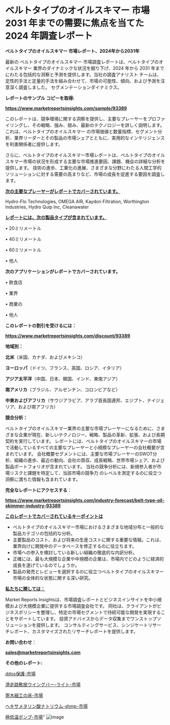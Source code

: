 # ベルトタイプのオイルスキマー 市場 2031 年までの需要に焦点を当てた 2024 年調査レポート

<strong>ベルトタイプのオイルスキマー 市場レポート、2024年から2031年</strong>

最新の ベルトタイプのオイルスキマー 市場調査レポートは、ベルトタイプのオイルスキマー 業界のダイナミックな状況を掘り下げ、2024 年から 2031 年までにわたる包括的な洞察と予測を提供します。当社の調査アナリスト チームは、定性的手法と定量的手法を組み合わせて、市場の可能性、傾向、および予測を注意深く調査しました。 セグメンテーションダイナミクス。



<strong>レポートのサンプル コピーを取得:</strong> <a href=https://www.marketreportsinsights.com/sample/93389>

<strong><u>https://www.marketreportsinsights.com/sample/93389</u></strong></a>

このレポートは、競争環境に関する洞察を提供し、主要なプレーヤーをプロファイリングし、その戦略、強み、弱み、最新のテクノロジーを詳しく説明します。 これは、ベルトタイプのオイルスキマー の市場価値と数量指標、セグメント分析、業界リーダーとその製品の市場シェアとともに、実用的なインテリジェンスを利害関係者に提供します。

さらに、ベルトタイプのオイルスキマー市場レポートは、ベルトタイプのオイルスキマー市場の状況を形成する主要な市場推進要因、課題、機会の詳細な分析を提供します。 技術の進歩、工業化の進展、さまざまな分野にわたる人間工学的ソリューションに対する需要の高まりなど、市場の成長を促進する要因を調査します。



<strong><u>次の主要なプレーヤーがレポートでカバーされています。</u></strong>

Hydro-Flo Technologies, OMEGA AIR, Kaydon Filtration, Worthington Industries, Hydro Quip Inc, Cleanawater



<strong><u><b>レポートには、次の製品タイプが含まれています。</b></u></strong>

• 20ミリメートル

• 40ミリメートル

• 60ミリメートル

• 他人



<strong><b>次のアプリケーションがレポートでカバーされています。</b></strong>

• 飲食店

• 業界

• 商業の

• 他人



<strong><b>このレポートの割引を受けるには：</b></strong><a href=https://www.marketreportsinsights.com/discount/93389>

<strong><u>https://www.marketreportsinsights.com/discount/93389</u></strong></a>



<strong>地域別：</strong>



<strong>北米</strong>（米国、カナダ、およびメキシコ）



<strong>ヨーロッパ</strong>（ドイツ、フランス、英国、ロシア、イタリア）



<strong>アジア太平洋</strong>（中国、日本、韓国、インド、東南アジア）



<strong>南アメリカ</strong>（ブラジル、アルゼンチン、コロンビアなど）



<strong>中東およびアフリカ</strong>（サウジアラビア、アラブ首長国連邦、エジプト、ナイジェリア、および南アフリカ）



<strong>競合分析：</strong>

ベルトタイプのオイルスキマー業界の主要な市場プレーヤーになるために、さまざまな企業が現在、新しいテクノロジー、戦略、製品の革新、拡張、および長期契約を実行しています。 レポートには、ベルトタイプのオイルスキマーの市場で活動しているすべての主要なプレーヤーと小規模なプレーヤーの会社概要が含まれています。 会社概要セグメントには、主要な市場プレーヤーのSWOT分析、組織の進歩、最近の動向、会社の買収、成長戦略、世界市場シェア、および製品ポートフォリオが含まれています。 当社の競争分析には、新規参入者が市場リスクと課題を特定して、当該市場の競争力 のレベルを測定するのに役立つ洞察に満ちた情報も含まれています。



<strong>完全なレポートにアクセスする</strong>：

<a href=https://www.marketreportsinsights.com/industry-forecast/belt-type-oil-skimmer-industry-93389>

<strong><u>https://www.marketreportsinsights.com/industry-forecast/belt-type-oil-skimmer-industry-93389</u></strong></a>



<strong><u><b>このレポートでカバーされているキーポイントは</b></u></strong>
<ul>
  <li>ベルトタイプのオイルスキマー市場におけるさまざまな地域分布と一般的な製品カテゴリの包括的な分析。</li>
  <li>主要製品のコスト、および将来の生産コストに関する重要な情報。これは、業界向けに開発中のデータベースを修正するのに役立ちます。</li>
  <li>市場への参入を検討している新しい組織の徹底的な内訳分析。</li>
  <li>正確には、最も大規模な企業や中規模の企業は、市場内でどのように経済的成長を遂げているのでしょうか。</li>
  <li>製品の発売とレビューを選択するのに役立つベルトタイプのオイルスキマー市場の全体的な状態に関する深い研究。</li>
</ul>


<strong><u><b>私たちに関しては：</b></u></strong>

Market Reports Insightsは、市場調査レポートとビジネスインサイトを中小規模および大規模企業に提供する市場調査会社です。 同社は、クライアントがビジネスポリシーを整理し、特定の市場セグメントで持続可能な開発を実現することをサポートしています。 投資アドバイスからデータ収集までワンストップソリューションを提供します。 コンサルティングサービス、シンジケートリサーチレポート、カスタマイズされたリサーチレポートを提供します。



<strong><b>お問い合わせ</b></strong>：

<a href=mailto:sales@marketreportsinsights.com>

<strong><u>sales@marketreportsinsights.com</u></strong></a>



<strong>その他のレポート:</strong>

<a href=https://www.linkedin.com/pulse/ddos保護-市場-2023-swot-分析と成長率-2030-consumer-connection-collective-360-lwuaf/>ddos保護-市場</a>

<a href=https://www.linkedin.com/pulse/滑走路敷居ウイングバー-ライト-市場-2023-新興市場-将来の動向と市場需要-jvacf/>滑走路敷居ウイングバー-ライト-市場</a>

<a href=https://www.linkedin.com/pulse/寄木細工の床-市場-2023-収益と成長ドライバー-2030-consumer-connection-collective-360-ugijf/>寄木細工の床-市場</a>

<a href=https://www.linkedin.com/pulse/ヘキサメタリン酸ナトリウム-shmp-市場-2023-収益と成長ドライバー-2030-pr-news-hub-hd7xc/>ヘキサメタリン酸ナトリウム-shmp-市場</a>

<a href=https://www.linkedin.com/pulse/極低温ポンプ-市場-2023-競争分析と事業成長-2030-analytics-achievers-24-analysis-dm5af/>極低温ポンプ-市場</a>"
![image](https://github.com/gayatriri2/Market-Trends/assets/166717496/b6fbf52a-1774-4b77-a79c-82c2db36116a)

